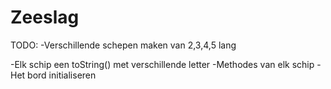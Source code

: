 # Zeeslag
TODO:
-Verschillende schepen maken van 2,3,4,5 lang

-Elk schip een toString() met verschillende letter
-Methodes van elk schip
-Het bord initialiseren

